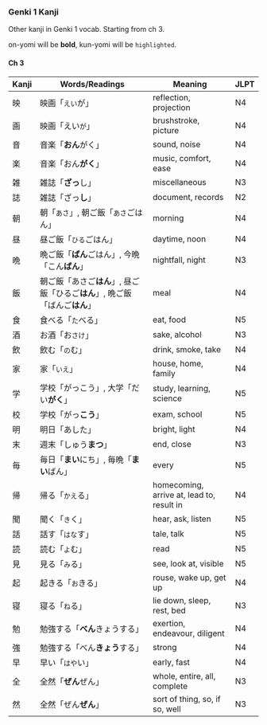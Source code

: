 ### Genki 1 Kanji

Other kanji in Genki 1 vocab. Starting from ch 3.

on-yomi will be **bold**, kun-yomi will be `highlighted`.

#### Ch 3

| **Kanji** | **Words/Readings** | **Meaning** |**JLPT** | 
| --- | --- | --- | --- |
| 映 | 映画「`えい`が」 | reflection, projection | N4 |
| 画 | 映画「えい`が`」 | brushstroke, picture | N4 |
| 音 | 音楽「**おん**がく」 | sound, noise | N4 |
| 楽 | 音楽「おん**がく**」 | music, comfort, ease | N4 |
| 雑 | 雑誌「**ざっ**し」 | miscellaneous | N3 |
| 誌 | 雑誌「ざっ**し**」 | document, records | N2 |
| 朝 | 朝「`あさ`」, 朝ご飯「`あさ`ごはん」 | morning | N4 |
| 昼 | 昼ご飯「`ひる`ごはん」 | daytime, noon | N4 |
| 晩 | 晩ご飯「**ばん**ごはん」, 今晩「こん**ばん**」 | nightfall, night | N3 |
| 飯 | 朝ご飯「あさご**はん**」, 昼ご飯「ひるご**はん**」, 晩ご飯「ばんご**はん**」 | meal | N4 |
| 食 | 食べる「`た`べる」 | eat, food | N5 |
| 酒 | お酒「お`さけ`」 | sake, alcohol | N3 |
| 飲 | 飲む「`の`む」 | drink, smoke, take | N4 |
| 家 | 家「`いえ`」 | house, home, family | N4 |
| 学 | 学校「がっこう」, 大学「だい**がく**」 | study, learning, science | N5 |
| 校 | 学校「がっ**こう**」 | exam, school | N5 |
| 明 | 明日「あした」 | bright, light | N4 |
| 末 | 週末「しゅう**まつ**」 | end, close | N3 |
| 毎 | 毎日「**まい**にち」, 毎晩「**まい**ばん」 | every | N5 |
| 帰 | 帰る「`かえ`る」 | homecoming, arrive at, lead to, result in | N4 |
| 聞 | 聞く「`き`く」 | hear, ask, listen | N5 |
| 話 | 話す「`はな`す」 | tale, talk | N5 |
| 読 | 読む「`よ`む」 | read | N5 |
| 見 | 見る「`み`る」 | see, look at, visible | N5 |
| 起 | 起きる「`お`きる」 | rouse, wake up, get up | N4 |
| 寝 | 寝る「`ね`る」 | lie down, sleep, rest, bed | N3 |
| 勉 | 勉強する「**べん**きょうする」 | exertion, endeavour, diligent | N4 |
| 強 | 勉強する「べん**きょう**する」 | strong | N4 |
| 早 | 早い「`はや`い」 | early, fast | N4 |
| 全 | 全然「**ぜん**ぜん」 | whole, entire, all, complete | N3 |
| 然 | 全然「ぜん**ぜん**」 | sort of thing, so, if so, well | N3 |